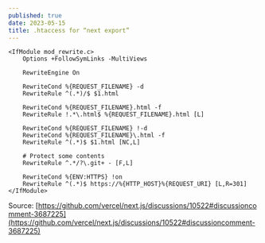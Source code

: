 ```yaml
---
published: true
date: 2023-05-15
title: .htaccess for “next export”
---
```

    <IfModule mod_rewrite.c>
        Options +FollowSymLinks -MultiViews
    
        RewriteEngine On
    
        RewriteCond %{REQUEST_FILENAME} -d
        RewriteRule ^(.*)/$ $1.html
    
        RewriteCond %{REQUEST_FILENAME}.html -f
        RewriteRule !.*\.html$ %{REQUEST_FILENAME}.html [L]
    
        RewriteCond %{REQUEST_FILENAME} !-d
        RewriteCond %{REQUEST_FILENAME}\.html -f
        RewriteRule ^(.*)$ $1.html [NC,L]
    
        # Protect some contents
        RewriteRule ^.*/?\.git+ - [F,L]
    
        RewriteCond %{ENV:HTTPS} !on
        RewriteRule ^(.*)$ https://%{HTTP_HOST}%{REQUEST_URI} [L,R=301]
    </IfModule>

Source: [https://github.com/vercel/next.js/discussions/10522#discussioncomment-3687225](https://github.com/vercel/next.js/discussions/10522#discussioncomment-3687225)